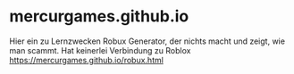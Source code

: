 # mercurgames.github.io

Hier ein zu Lernzwecken Robux Generator, der nichts macht und zeigt, wie man scammt. Hat keinerlei Verbindung zu Roblox
https://mercurgames.github.io/robux.html
